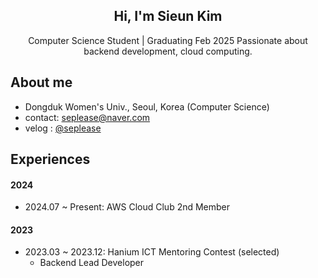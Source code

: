 <div align="center">
<h2> Hi, I'm Sieun Kim </h2>
Computer Science Student | Graduating Feb 2025
Passionate about backend development, cloud computing.
</div>

## About me
- Dongduk Women's Univ., Seoul, Korea (Computer Science)
- contact: <seplease@naver.com>
- velog : [@seplease](https://velog.io/@seplease)

## Experiences
#### 2024

- 2024.07 ~ Present: AWS Cloud Club 2nd Member

#### 2023

- 2023.03 ~ 2023.12: Hanium ICT Mentoring Contest (selected)
  - Backend Lead Developer
